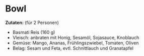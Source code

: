 # Bowl

**Zutaten:** (für 2 Personen) 

- Basmati Reis (160 g)
- Vleisch: anbraten mit Honig, Sesamöl, Sojasauce, Knoblauch
- Gemüse: Mango, Ananas, Frühlingszwiebel, Tomaten, Oliven
- Belag: Sesam und Feta, evtl. Schnittlauch und Granatapfel
